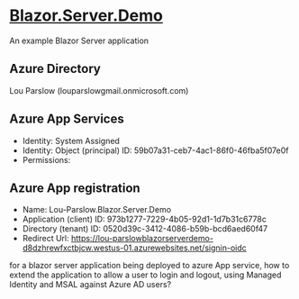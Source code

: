 # [Blazor.Server.Demo](https://lou-parslowblazorserverdemo-d8dzhrewfxctbjcw.westus-01.azurewebsites.net)

An example Blazor Server application

## Azure Directory

Lou Parslow (louparslowgmail.onmicrosoft.com)
## Azure App Services

- Identity: System Assigned
- Identity: Object (principal) ID: 59b07a31-ceb7-4ac1-86f0-46fba5f07e0f
- Permissions:
## Azure App registration

- Name: Lou-Parslow.Blazor.Server.Demo
- Application (client) ID: 973b1277-7229-4b05-92d1-1d7b31c6778c
- Directory (tenant) ID: 0520d39c-3412-4086-b59b-bcd6aed60f47
- Redirect Url: https://lou-parslowblazorserverdemo-d8dzhrewfxctbjcw.westus-01.azurewebsites.net/signin-oidc

for a blazor server application being deployed
to azure App service, how to extend the application
to allow a user to login and logout, using Managed Identity and MSAL against Azure AD users?

